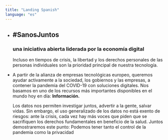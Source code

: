 ```yaml
---
title: "Landing Spanish"
language: "es"
---
```


- ## #SanosJuntos

  ### una iniciativa abierta liderada por la economía digital

  Incluso en tiempos de crisis, la libertad y los derechos personales de las personas individuales son la prioridad principal de nuestra tecnología.

- A partir de la alianza de empresas tecnológicas europeo, queremos ayudar activamente a la sociedad, los gobiernos y las empresas, a contener la pandemia del COVID-19 con soluciones digitales. Nos basamos en uno de los recursos más importantes disponibles en el mundo hoy en día: **Información.**

  Los datos nos permiten investigar juntos, advertir a la gente, salvar vidas. Sin embargo, el uso generalizado de los datos no está exento de riesgos: ante la crisis, cada vez hay más voces que piden que se sacrifiquen los derechos fundamentales en beneficio de la salud. Juntos demostraremos este punto: Podemos tener tanto el control de la pandemia como la privacidad
